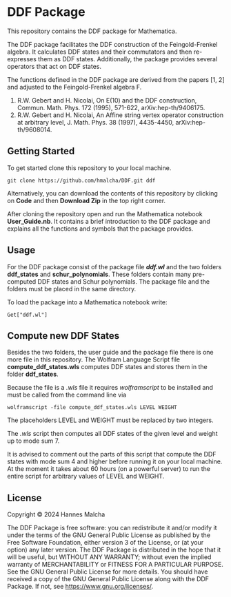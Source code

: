 # DDF Package

This repository contains the DDF package for Mathematica.

The DDF package facilitates the DDF construction of the Feingold-Frenkel algebra.
It calculates DDF states and their commutators and then re-expresses them as DDF states.
Additionally, the package provides several operators that act on DDF states.

The functions defined in the DDF package are derived from the papers [1, 2] and adjusted to the Feingold-Frenkel algebra F.

1. R.W. Gebert and H. Nicolai, On E(10) and the DDF construction, Commun. Math. Phys. 172 (1995), 571-622, arXiv:hep-th/9406175.
2. R.W. Gebert and H. Nicolai, An Affine string vertex operator construction at arbitrary level, J. Math. Phys. 38 (1997), 4435-4450, arXiv:hep-th/9608014.

## Getting Started

To get started clone this repository to your local machine.

`git clone https://github.com/hmalcha/DDF.git ddf`

Alternatively, you can download the contents of this repository by clicking on **Code** and then **Download Zip** in the top right corner.

After cloning the repository open and run the Mathematica notebook **User_Guide.nb**. It contains a brief introduction to the DDF package and explains all the functions and symbols that the package provides.

## Usage

For the DDF package consist of the package file ***ddf.wl*** and the two folders **ddf_states** and **schur_polynomials**. These folders contain many pre-computed DDF states and Schur polynomials. The package file and the folders must be placed in the same directory.

To load the package into a Mathematica notebook write:

`Get["ddf.wl"]`

## Compute new DDF States

Besides the two folders, the user guide and the package file there is one more file in this repository. The Wolfram Language Script file **compute_ddf_states.wls** computes DDF states and stores them in the folder **ddf_states**.

Because the file is a *.wls* file it requires *wolframscript* to be installed and must be called from the command line via

`wolframscript -file compute_ddf_states.wls LEVEL WEIGHT`

The placeholders LEVEL and WEIGHT must be replaced by two integers.

The *.wls* script then computes all DDF states of the given level and weight up to mode sum 7.

It is advised to comment out the parts of this script that compute the DDF states with mode sum 4 and higher before running it on your local machine. At the moment it takes about 60 hours (on a powerful server) to run the entire script for arbitrary values of LEVEL and WEIGHT.

## License
Copyright © 2024 Hannes Malcha

The DDF Package is free software: you can redistribute it and/or modify it under the terms of the GNU General Public License as published by the Free Software Foundation, either version 3 of the License, or (at your option) any later version.
The DDF Package is distributed in the hope that it will be useful, but WITHOUT ANY WARRANTY; without even the implied warranty of MERCHANTABILITY or FITNESS FOR A PARTICULAR PURPOSE. See the GNU General Public License for more details.
You should have received a copy of the GNU General Public License along with the DDF Package. If not, see https://www.gnu.org/licenses/.

